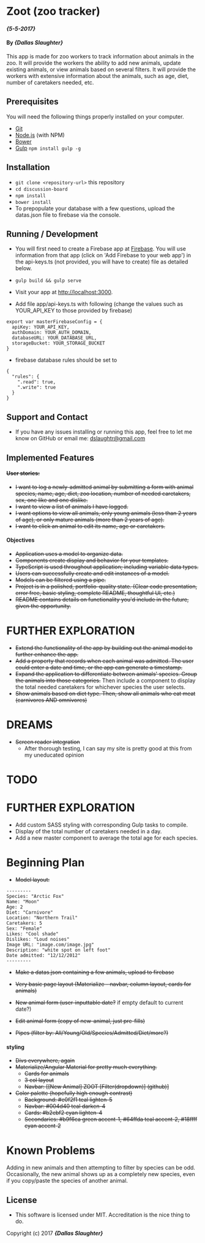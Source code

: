 # Zoot (zoo tracker)

#### _{5-5-2017}_

#### By _**{Dallas Slaughter}**_


This app is made for zoo workers to track information about animals in the zoo. It will provide the workers the ability to add new animals, update existing animals, or view animals based on several filters. It will provide the workers with extensive information about the animals, such as age, diet, number of caretakers needed, etc.


## Prerequisites

You will need the following things properly installed on your computer.

* [Git](https://git-scm.com/)
* [Node.js](https://nodejs.org/) (with NPM)
* [Bower](https://bower.io/)
* [Gulp](http://gulpjs.com) `npm install gulp -g`


## Installation

* `git clone <repository-url>` this repository
* `cd discussion-board`
* `npm install`
* `bower install`
* To prepopulate your database with a few questions, upload the datas.json file to firebase via the console.


## Running / Development

* You will first need to create a Firebase app at [Firebase](https://firebase.google.com). You will use information from that app (click on 'Add Firebase to your web app') in the api-keys.ts (not provided, you will have to create) file as detailed below.
* `gulp build && gulp serve`
* Visit your app at [http://localhost:3000](http://localhost:3000).


* Add file app/api-keys.ts with following (change the values such as YOUR_API_KEY to those provided by firebase)
```
export var masterFirebaseConfig = {
  apiKey: YOUR_API_KEY,
  authDomain: YOUR_AUTH_DOMAIN,
  databaseURL: YOUR_DATABASE_URL,
  storageBucket: YOUR_STORAGE_BUCKET
}
```

* firebase database rules should be set to
```
{
  "rules": {
    ".read": true,
    ".write": true
  }
}
```


## Support and Contact

* If you have any issues installing or running this app, feel free to let me know on GitHub or email me: dslaughtr@gmail.com


## Implemented Features

#### ~~User stories:~~
+ ~~I want to log a newly-admitted animal by submitting a form with animal species, name, age, diet, zoo location, number of needed caretakers, sex, one like and one dislike.~~
+ ~~I want to view a list of animals I have logged.~~
+ ~~I want options to view all animals, only young animals (less than 2 years of age), or only mature animals (more than 2 years of age).~~
+ ~~I want to click an animal to edit its name, age or caretakers.~~

#### Objectives
+ ~~Application uses a model to organize data.~~
+ ~~Components create display and behavior for your templates.~~
+ ~~TypeScript is used throughout application; including variable data types.~~
+ ~~Users can successfully create and edit instances of a model.~~
+ ~~Models can be filtered using a pipe.~~
+ ~~Project is in a polished, portfolio-quality state. (Clear code presentation, error free, basic styling, complete README, thoughtful UI, etc.)~~
+ ~~README contains details on functionality you'd include in the future, given the opportunity.~~

FURTHER EXPLORATION
======
+ ~~Extend the functionality of the app by building out the animal model to further enhance the app.~~
+ ~~Add a property that records when each animal was admitted. The user could enter a date and time, or the app can generate a timestamp.~~
+ ~~Expand the application to differentiate between animals' species. Group the animals into those categories.~~ Then include a component to display the total needed caretakers for whichever species the user selects.
+ ~~Show animals based on diet type. Then, show all animals who eat meat (carnivores AND omnivores)~~

DREAMS
======
+ ~~Screen reader integration~~
  + After thorough testing, I can say my site is pretty good at this from my uneducated opinion


TODO
======

FURTHER EXPLORATION
======
+ Add custom SASS styling with corresponding Gulp tasks to compile.
+ Display of the total number of caretakers needed in a day.
+ Add a new master component to average the total age for each species.


Beginning Plan
======

+ ~~Model layout:~~
```
---------
Species: "Arctic Fox"
Name: "Moon"
Age: 2
Diet: "Carnivore"
Location: "Northern Trail"
Caretakers: 5
Sex: "Female"
Likes: "Cool shade"
Dislikes: "Loud noises"
Image URL: "image.com/image.jpg"
Description: "white spot on left foot"
Date admitted: "12/12/2012"
---------
```

+ ~~Make a datas.json containing a few animals, upload to firebase~~

+ ~~Very basic page layout (Materialize - navbar, column layout, cards for animals)~~

+ ~~New animal form (user-inputtable date?~~ if empty default to current date?)

+ ~~Edit animal form (copy of new-animal, just pre-fills)~~

+ ~~Pipes (filter by: All/Young/Old/Species/Admitted/Diet/more?)~~

#### styling
+ ~~Divs everywhere, again~~
+ ~~Materialize/Angular Material for pretty much everything.~~
  * ~~Cards for animals~~
  * ~~3 col layout~~
  * ~~Navbar: [[New Animal]     ZOOT     [Filter(dropdown)] (github)]~~
+ ~~Color palette (hopefully high enough contrast)~~
  * ~~Background: #e0f2f1 teal lighten-5~~
  * ~~Navbar: #004d40 teal darken-4~~
  * ~~Cards: #b2ebf2 cyan lighten-4~~
  * ~~Secondaries: #b9f6ca green accent-1, #64ffda teal accent-2, #18ffff cyan accent-2~~


# Known Problems

Adding in new animals and then attempting to filter by species can be odd. Occasionally, the new animal shows up as a completely new species, even if you copy/paste the species of another animal.


## License

* This software is licensed under MIT. Accreditation is the nice thing to do.


Copyright (c) 2017 **_{Dallas Slaughter}_**
